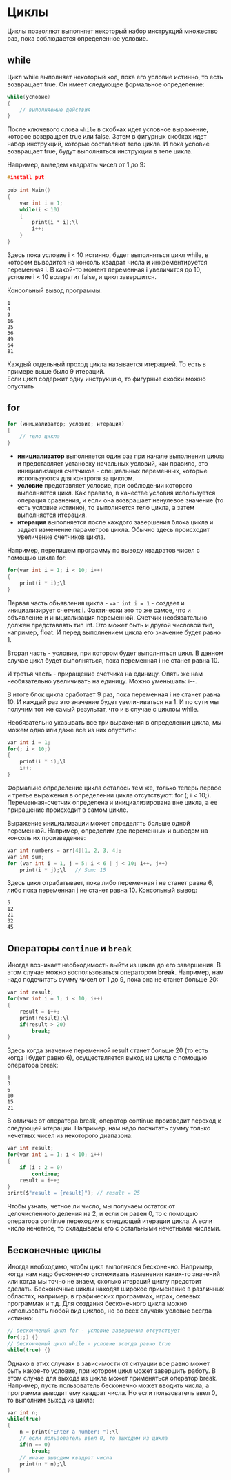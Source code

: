# Циклы
Циклы позволяют выполняет некоторый набор инструкций множество раз,
пока соблюдается определенное условие.

## while
Цикл while выполняет некоторый код, пока его условие истинно, то есть возвращает true. Он имеет следующее формальное определение:
```C
while(условие)
{
    // выполняемые действия
}
```
После ключевого слова `while` в скобках идет условное выражение, которое возвращает true или false. Затем в фигурных скобках идет набор инструкций, которые составляют тело цикла. И пока условие возвращает true, будут выполняться инструкции в теле цикла.

Например, выведем квадраты чисел от 1 до 9:
```C
#install put
 
pub int Main()
{   
    var int i = 1;
    while(i < 10)
    {
        print(i * i);\l
        i++;
    }
}
```
Здесь пока условие i < 10 истинно, будет выполняться цикл while, в котором выводится на консоль квадрат числа и инкрементируется переменная i. В какой-то момент переменная i увеличится до 10, условие i < 10 возвратит false, и цикл завершится.

Консольный вывод программы:
```
1
4
9
16
25
36
49
64
81
```
Каждый отдельный проход цикла называется итерацией. То есть в примере выше было 9 итераций. <br>
Если цикл содержит одну инструкцию, то фигурные скобки можно опустить

## for
```C
for (инициализатор; условие; итерация)
{
    // тело цикла
}
```
- **инициализатор** выполняется один раз при начале выполнения цикла и представляет установку начальных условий, как правило, это инициализация счетчиков - специальных переменных, которые используются для контроля за циклом.
- **условие** представляет условие, при соблюдении которого выполняется цикл. Как правило, в качестве условия используется операция сравнения, и если она возвращает ненулевое значение (то есть условие истинно), то выполняется тело цикла, а затем выполняется итерация.
- **итерация** выполняется после каждого завершения блока цикла и задает изменение параметров цикла. Обычно здесь происходит увеличение счетчиков цикла.

Например, перепишем программу по выводу квадратов чисел с помощью цикла for:
```C
for(var int i = 1; i < 10; i++)
{
    print(i * i);\l
}
```
Первая часть объявления цикла - `var int i = 1` - создает и инициализирует счетчик i. Фактически это то же самое, что и объявление и инициализация переменной. Счетчик необязательно должен представлять тип int. Это может быть и другой числовой тип, например, float. И перед выполнением цикла его значение будет равно 1.

Вторая часть - условие, при котором будет выполняться цикл. В данном случае цикл будет выполняться, пока переменная i не станет равна 10.

И третья часть - приращение счетчика на единицу. Опять же нам необязательно увеличивать на единицу. Можно уменьшать: i--.

В итоге блок цикла сработает 9 раз, пока переменная i не станет равна 10. И каждый раз это значение будет увеличиваться на 1. И по сути мы получим тот же самый результат, что и в случае с циклом while.

Необязательно указывать все три выражения в определении цикла, мы можем одно или даже все из них опустить:
```C
var int i = 1;
for(; i < 10;)
{
    print(i * i);\l
    i++;
}
```
Формально определение цикла осталось тем же, только теперь первое и третье выражения в определении цикла отсутствуют: for (; i < 10;). Переменная-счетчик определена и инициализирована вне цикла, а ее приращение происходит в самом цикле.

Выражение инициализации может определять больше одной переменной. Например, определим две переменных и выведем на консоль их произведение:
```C
var int numbers = arr[4][1, 2, 3, 4];
var int sum;
for (var int i = 1, j = 5; i < 6 | j < 10; i++, j++)
    print(i * j);\l   // Sum: 15
```

Здесь цикл отрабатывает, пока либо переменная i не станет равна 6, либо пока переменная j не станет равна 10. Консольный вывод:
```
5
12
21
32
45
```

## Операторы `continue` и `break`
Иногда возникает необходимость выйти из цикла до его завершения. В этом случае можно воспользоваться оператором **break**. Например, нам надо подсчитать сумму чисел от 1 до 9, пока она не станет больше 20:
```C
var int result;
for(var int i = 1; i < 10; i++)
{   
    result = i++;
    print(result);\l
    if(result > 20)
        break;
}
```
Здесь когда значение переменной result станет больше 20 (то есть когда i будет равно 6), осуществляется выход из цикла с помощью оператора break:
```
1
3
6
10
15
21
```
В отличие от оператора break, оператор continue производит переход к следующей итерации. Например, нам надо посчитать сумму только нечетных чисел из некоторого диапазона:
```C
var int result;
for(var int i = 1; i < 10; i++)
{
    if (i : 2 = 0)
        continue;
    result = i++;
}
print($"result = {result}"); // result = 25
```
Чтобы узнать, четное ли число, мы получаем остаток от целочисленного деления на 2, и если он равен 0, то с помощью оператора continue переходим к следующей итерации цикла. А если число нечетное, то складываем его с остальными нечетными числами.

## Бесконечные циклы
Иногда необходимо, чтобы цикл выполнялся бесконечно. Например, когда нам надо бесконечно отслеживать изменения каких-то значений или когда мы точно не знаем, сколько итераций циклу предстоит сделать.
Бесконечные циклы находят широкое применение в различных областях, например, в графических программах, играх, сетевых программах и т.д. 
Для создания бесконечного цикла можно использовать любой вид циклов, но во всех случаях условие всегда истинно:

```C
// бесконченый цикл for - условие завершения отсутствует
for(;;) {}
// бесконченый цикл while - условие всегда равно true
while(true) {}
```
Однако в этих случаях в зависимости от ситуации все равно может быть какое-то условие, при котором цикл может завершить работу.
В этом случае для выхода из цикла может применяться оператор break.
Например, пусть пользователь бесконечно может вводить числа, а программа выводит ему квадрат числа.
Но если пользователь ввел 0, то выполним выход из цикла:
```C
var int n;
while(true)
{
    n = print("Enter a number: ");\l
    // если пользователь ввел 0, то выходим из цикла
    if(n == 0)
        break; 
    // иначе выводим квадрат числа
    print(n * n);\l
}
```
